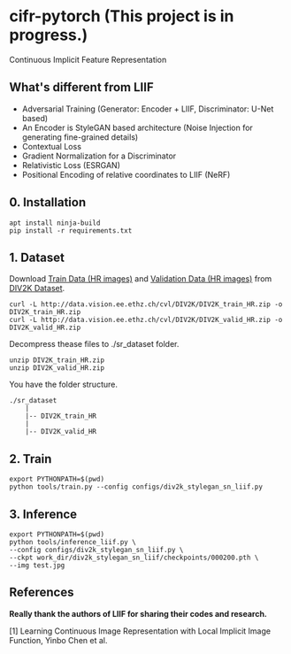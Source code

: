 # cifr-pytorch (This project is in progress.)
Continuous Implicit Feature Representation

## What's different from LIIF
* Adversarial Training (Generator: Encoder + LIIF, Discriminator: U-Net based)
* An Encoder is StyleGAN based architecture (Noise Injection for generating fine-grained details)  
* Contextual Loss  
* Gradient Normalization for a Discriminator  
* Relativistic Loss (ESRGAN)  
* Positional Encoding of relative coordinates to LIIF (NeRF)  

## 0. Installation
```
apt install ninja-build
pip install -r requirements.txt
```

## 1. Dataset
Download 
[Train Data (HR images)](http://data.vision.ee.ethz.ch/cvl/DIV2K/DIV2K_train_HR.zip) 
and 
[Validation Data (HR images)](http://data.vision.ee.ethz.ch/cvl/DIV2K/DIV2K_valid_HR.zip) 
from 
[DIV2K Dataset](https://data.vision.ee.ethz.ch/cvl/DIV2K).  
```
curl -L http://data.vision.ee.ethz.ch/cvl/DIV2K/DIV2K_train_HR.zip -o DIV2K_train_HR.zip
curl -L http://data.vision.ee.ethz.ch/cvl/DIV2K/DIV2K_valid_HR.zip -o DIV2K_valid_HR.zip
```
Decompress thease files to ./sr_dataset folder.  
```
unzip DIV2K_train_HR.zip
unzip DIV2K_valid_HR.zip
```
You have the folder structure.  
```
./sr_dataset
    |
    |-- DIV2K_train_HR
    |
    |-- DIV2K_valid_HR
```

## 2. Train
```
export PYTHONPATH=$(pwd)
python tools/train.py --config configs/div2k_stylegan_sn_liif.py
```

## 3. Inference
```
export PYTHONPATH=$(pwd)
python tools/inference_liif.py \
--config configs/div2k_stylegan_sn_liif.py \
--ckpt work_dir/div2k_stylegan_sn_liif/checkpoints/000200.pth \
--img test.jpg
```

## References
**Really thank the authors of LIIF for sharing their codes and research.**  

[1] Learning Continuous Image Representation with Local Implicit Image Function, Yinbo Chen et al.
